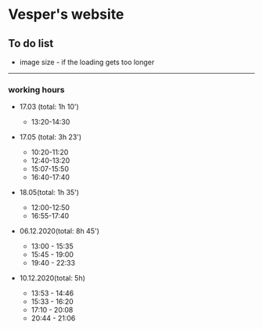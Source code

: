 # Vesper's website

To do list
-----------

* image size - if the loading gets too longer

---------------

### working hours
* 17.03 (total: 1h 10')
  - 13:20-14:30

* 17.05 (total: 3h 23')
  - 10:20-11:20
  - 12:40-13:20
  - 15:07-15:50
  - 16:40-17:40

* 18.05(total: 1h 35')
  - 12:00-12:50
  - 16:55-17:40

* 06.12.2020(total: 8h 45')
  - 13:00 - 15:35
  - 15:45 - 19:00
  - 19:40 - 22:33

* 10.12.2020(total: 5h)
  - 13:53 - 14:46
  - 15:33 - 16:20
  - 17:10 - 20:08
  - 20:44 - 21:06
